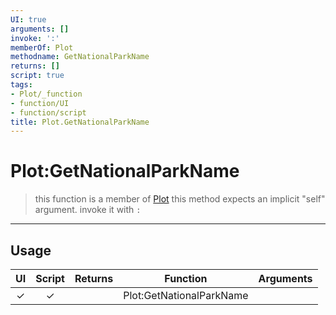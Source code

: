 ```yaml
---
UI: true
arguments: []
invoke: ':'
memberOf: Plot
methodname: GetNationalParkName
returns: []
script: true
tags:
- Plot/_function
- function/UI
- function/script
title: Plot.GetNationalParkName
---
```

# Plot:GetNationalParkName
> this function is a member of [Plot](civ-6/lua/Plot.md)
> this method expects an implicit "self" argument. invoke it with `:`
-----
## Usage
|  UI | Script | Returns | Function | Arguments |
|:---:|:------:|-------:|:--------:|:---------|
|✓|✓||Plot:GetNationalParkName||
